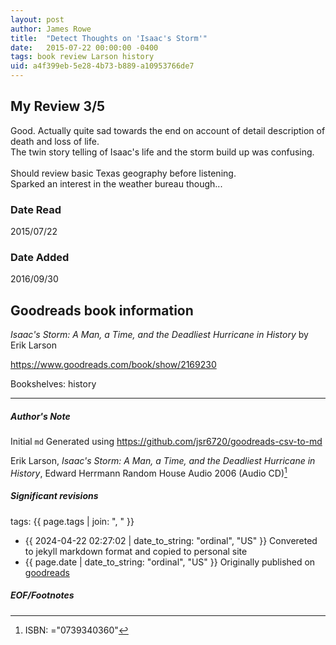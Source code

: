 ```yaml
---
layout: post
author: James Rowe
title:  "Detect Thoughts on 'Isaac's Storm'"
date:   2015-07-22 00:00:00 -0400
tags: book review Larson history
uid: a4f399eb-5e28-4b73-b889-a10953766de7
---
```


<!-- highly dependent on how you personally use jekyll templates, and how you want this to show up -->
<!-- escape any jekyll keys with double brackets -->

## My Review 3/5

Good. Actually quite sad towards the end on account of detail description of death and loss of life.<br/>The twin story telling of Isaac's life and the storm build up was confusing.<br/><br/>Should review basic Texas geography before listening.<br/>Sparked an interest in the weather bureau though...

### Date Read
2015/07/22

### Date Added
2016/09/30

## Goodreads book information

*Isaac's Storm: A Man, a Time, and the Deadliest Hurricane in History* by Erik Larson

https://www.goodreads.com/book/show/2169230

Bookshelves: history

---

##### Author's Note

Initial `md` Generated using https://github.com/jsr6720/goodreads-csv-to-md

Erik Larson, *Isaac's Storm: A Man, a Time, and the Deadliest Hurricane in History*, Edward Herrmann Random House Audio 2006 (Audio CD)[^1]

##### Significant revisions

tags: {{ page.tags | join: ", " }} <!-- todo move this somewhere -->

- {{ 2024-04-22 02:27:02 | date_to_string: "ordinal", "US" }} Convereted to jekyll markdown format and copied to personal site
- {{ page.date | date_to_string: "ordinal", "US" }} Originally published on [goodreads](https://www.goodreads.com)

##### EOF/Footnotes

[^1]: ISBN: ="0739340360"